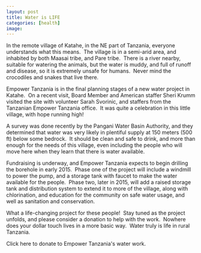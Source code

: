```yaml
---
layout: post
title: Water is LIFE
categories: [health]
image:
---
```


In the remote village of Katahe, in the NE part of Tanzania, everyone understands what this means.  The village is in a semi-arid area, and inhabited by both Maasai tribe, and Pare tribe.  There is a river nearby, suitable for watering the animals, but the water is muddy, and full of runoff and disease, so it is extremely unsafe for humans.  Never mind the crocodiles and snakes that live there.

Empower Tanzania is in the final planning stages of a new water project in Katahe.  On a recent visit, Board Member and American staffer Sheri Krumm visited the site with volunteer Sarah Svorinic, and staffers from the Tanzanian Empower Tanzania office.  It was quite a celebration in this little village, with hope running high!


A survey was done recently by the Pangani Water Basin Authority, and they determined that water was very likely in plentiful supply at 150 meters (500 ft) below some bedrock.  It should be clean and safe to drink, and more than enough for the needs of this village, even including the people who will move here when they learn that there is water available.

Fundraising is underway, and Empower Tanzania expects to begin drilling the borehole in early 2015.  Phase one of the project will include a windmill to power the pump, and a storage tank with faucet to make the water available for the people.  Phase two, later in 2015, will add a raised storage tank and distribution system to extend it to more of the village, along with chlorination, and education for the community on safe water usage, and well as sanitation and conservation.

What a life-changing project for these people!  Stay tuned as the project unfolds, and please consider a donation to help with the work.  Nowhere does your dollar touch lives in a more basic way.  Water truly is life in rural Tanzania.

Click here to donate to Empower Tanzania's water work.
